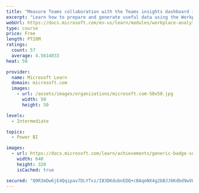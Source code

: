 ```yaml
---
title: "Measure Teams collaboration with the Teams insights dashboard in Workplace Analytics"
excerpt: "Learn how to prepare and generate useful data using the Workplace Analytics Power BI Teams insights dashboard.  Analyze Microsoft Teams adoption trends from the populated reports."
webUrl: https://docs.microsoft.com/en-us/learn/modules/workplace-analytics-teams-insights/
type: course
price: Free
length: PT28M
ratings:
  count: 57
  average: 4.5614033
heat: 50

provider:
  name: Microsoft Learn
  domain: microsoft.com
  images:
    - url: /assets/images/organizations/microsoft.com-50x50.jpg
      width: 50
      height: 50

levels:
  - Intermediate

topics:
  - Power BI

images:
  - url: https://docs.microsoft.com/learn/achievements/generic-badge-social.png
    width: 640
    height: 320
    isCached: true

secured: "Q9R3mDw6jE4Qqipav7DLYTxz/IB3DKdubnEDQ+cBAqeNX4g2bBJJ6Kdbd9wVO6Ew5RTSpdf2bvIwV+lHzPiXG9jh2F8BLqYK+DA/Wugwdtgy5kjv853odVCISU/HD8EOgxZi/dJk4pPGZDmJZTh2f6xtcv3PGEJpgcUVl0tAElkfSbp7nUjaZGcK08iRX8MEwIlMQFlm4tvOLh4WghafLCR4qlAKcjHt2dh0dtxCsl9U4i87Iu4DcJjoYr1NtJDtNjv5o6jKwRK25CWqSkaTqxjYkaT1hO4UwA5UMoLKne9JUuM3+DmZ0oAD2lfd00rtCi0FatjRYRlT3temK6TnZRc4iNx6KVPmQenLsr3AY/jE57iNIPVYDtKw32aGhaWpd4kB0FGmqSI7WsW77f8v0+x0uzwsYXEHLJs9Ui7rYUI=;f2tH9aWU6iI2P5lH/utB0w=="
---
```


